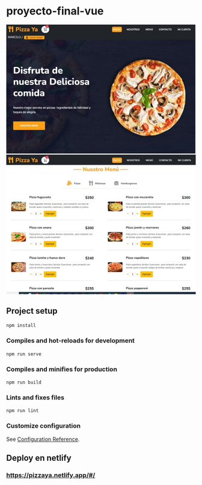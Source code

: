 # proyecto-final-vue
![](https://github.com/zacelo/proyecto-vue/raw/master/src/assets/pizza-ya1.jpg)
![](https://github.com/zacelo/proyecto-vue/raw/master/src/assets/pizza-ya2.jpg)

## Project setup
```
npm install
```

### Compiles and hot-reloads for development
```
npm run serve
```

### Compiles and minifies for production
```
npm run build
```

### Lints and fixes files
```
npm run lint
```

### Customize configuration
See [Configuration Reference](https://cli.vuejs.org/config/).


## Deploy en netlify 
### https://pizzaya.netlify.app/#/
